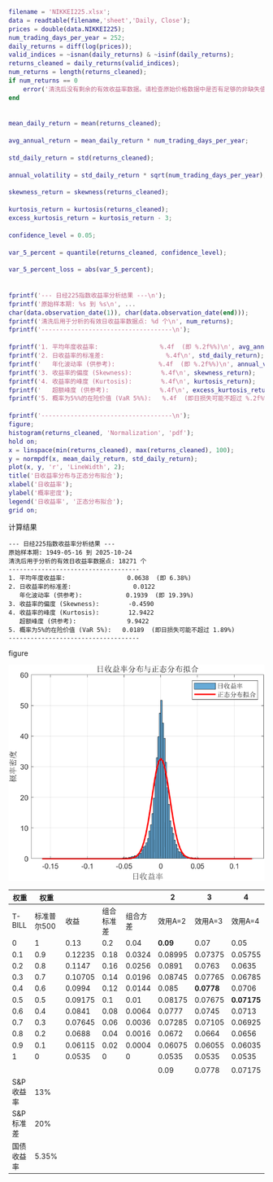 ```matlab
filename = 'NIKKEI225.xlsx';
data = readtable(filename,'sheet','Daily, Close');
prices = double(data.NIKKEI225);
num_trading_days_per_year = 252; 
daily_returns = diff(log(prices));
valid_indices = ~isnan(daily_returns) & ~isinf(daily_returns);
returns_cleaned = daily_returns(valid_indices);
num_returns = length(returns_cleaned);
if num_returns == 0
    error('清洗后没有剩余的有效收益率数据。请检查原始价格数据中是否有足够的非缺失值。');
end


mean_daily_return = mean(returns_cleaned);

avg_annual_return = mean_daily_return * num_trading_days_per_year;

std_daily_return = std(returns_cleaned);

annual_volatility = std_daily_return * sqrt(num_trading_days_per_year);

skewness_return = skewness(returns_cleaned);

kurtosis_return = kurtosis(returns_cleaned);
excess_kurtosis_return = kurtosis_return - 3; 

confidence_level = 0.05;

var_5_percent = quantile(returns_cleaned, confidence_level);

var_5_percent_loss = abs(var_5_percent);


fprintf('--- 日经225指数收益率分析结果 ---\n');
fprintf('原始样本期: %s 到 %s\n', ...
char(data.observation_date(1)), char(data.observation_date(end)));
fprintf('清洗后用于分析的有效日收益率数据点: %d 个\n', num_returns);
fprintf('------------------------------------\n');

fprintf('1. 平均年度收益率:                 %.4f  (即 %.2f%%)\n', avg_annual_return, avg_annual_return * 100);
fprintf('2. 日收益率的标准差:                 %.4f\n', std_daily_return);
fprintf('   年化波动率 (供参考):            %.4f  (即 %.2f%%)\n', annual_volatility, annual_volatility * 100);
fprintf('3. 收益率的偏度 (Skewness):        %.4f\n', skewness_return);
fprintf('4. 收益率的峰度 (Kurtosis):        %.4f\n', kurtosis_return);
fprintf('   超额峰度 (供参考):              %.4f\n', excess_kurtosis_return);
fprintf('5. 概率为5%%的在险价值 (VaR 5%%):   %.4f  (即日损失可能不超过 %.2f%%)\n', var_5_percent_loss, var_5_percent_loss * 100);

fprintf('------------------------------------\n');
figure;
histogram(returns_cleaned, 'Normalization', 'pdf');
hold on;
x = linspace(min(returns_cleaned), max(returns_cleaned), 100);
y = normpdf(x, mean_daily_return, std_daily_return);
plot(x, y, 'r', 'LineWidth', 2);
title('日收益率分布与正态分布拟合');
xlabel('日收益率');
ylabel('概率密度');
legend('日收益率', '正态分布拟合');
grid on;
```

计算结果

```text
--- 日经225指数收益率分析结果 ---
原始样本期: 1949-05-16 到 2025-10-24
清洗后用于分析的有效日收益率数据点: 18271 个
------------------------------------
1. 平均年度收益率:                 0.0638  (即 6.38%)
2. 日收益率的标准差:                 0.0122
   年化波动率 (供参考):            0.1939  (即 19.39%)
3. 收益率的偏度 (Skewness):        -0.4590
4. 收益率的峰度 (Kurtosis):        12.9422
   超额峰度 (供参考):              9.9422
5. 概率为5%的在险价值 (VaR 5%):   0.0189  (即日损失可能不超过 1.89%)
------------------------------------
```

figure

![figure](assets/figure.png)

| 权重       | 权重        |         |            |          | 2        | 3          | 4           |
| ---------- | ----------- | ------- | ---------- | -------- | -------- | ---------- | ----------- |
| T-BILL     | 标准普尔500 | 收益    | 组合标准差 | 组合方差 | 效用A=2  | 效用A=3    | 效用A=4     |
| 0          | 1           | 0.13    | 0.2        | 0.04     | **0.09** | 0.07       | 0.05        |
| 0.1        | 0.9         | 0.12235 | 0.18       | 0.0324   | 0.08995  | 0.07375    | 0.05755     |
| 0.2        | 0.8         | 0.1147  | 0.16       | 0.0256   | 0.0891   | 0.0763     | 0.0635      |
| 0.3        | 0.7         | 0.10705 | 0.14       | 0.0196   | 0.08745  | 0.07765    | 0.06785     |
| 0.4        | 0.6         | 0.0994  | 0.12       | 0.0144   | 0.085    | **0.0778** | 0.0706      |
| 0.5        | 0.5         | 0.09175 | 0.1        | 0.01     | 0.08175  | 0.07675    | **0.07175** |
| 0.6        | 0.4         | 0.0841  | 0.08       | 0.0064   | 0.0777   | 0.0745     | 0.0713      |
| 0.7        | 0.3         | 0.07645 | 0.06       | 0.0036   | 0.07285  | 0.07105    | 0.06925     |
| 0.8        | 0.2         | 0.0688  | 0.04       | 0.0016   | 0.0672   | 0.0664     | 0.0656      |
| 0.9        | 0.1         | 0.06115 | 0.02       | 0.0004   | 0.06075  | 0.06055    | 0.06035     |
| 1          | 0           | 0.0535  | 0          | 0        | 0.0535   | 0.0535     | 0.0535      |
|            |             |         |            |          |          |            |             |
|            |             |         |            |          | 0.09     | 0.0778     | 0.07175     |
| S&P收益率  | 13%         |         |            |          |          |            |             |
| S&P标准差  | 20%         |         |            |          |          |            |             |
| 国债收益率 | 5.35%       |         |            |          |          |            |             |